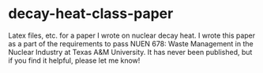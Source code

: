 # decay-heat-class-paper
Latex files, etc. for a paper I wrote on nuclear decay heat.
I wrote this paper as a part of the requirements to pass NUEN 678: 
Waste Management in the Nuclear Industry at Texas A&M University.
It has never been published, but if you find it helpful, please
let me know!
